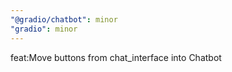 ```yaml
---
"@gradio/chatbot": minor
"gradio": minor
---
```


feat:Move buttons from chat_interface into Chatbot

